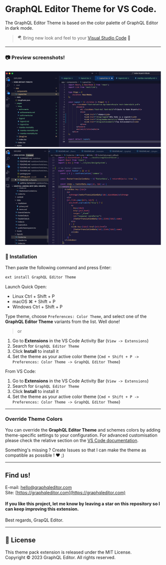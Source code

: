 # GraphQL Editor Theme for VS Code.
The GraphQL Editor Theme is based on the color palette of GraphQL Editor in dark mode.
> 🪂 Bring new look and feel to your [Visual Studio Code](https://code.visualstudio.com) 🤩

---
### 📷 Preview screenshots!
![TypeScript](./assets/screenshot.png)
![TypeScript](./assets/screenshot2.png)
---
### 🚀 Installation

Then paste the following command and press Enter:

```bash
ext install GraphQL Editor Theme
```
Launch Quick Open:

- Linux Ctrl + Shift + P
- macOS ⌘ + Shift + P
- Windows Ctrl + Shift + P

Type theme, choose `Preferences: Color Theme`, and select one of the **GraphQL Editor Theme** variants from the list. Well done!


> or

1. Go to **Extensions** in the VS Code Activity Bar (`View -> Extensions`)
2. Search for `GraphQL Editor Theme`
3. Click **Install** to install it
4. Set the theme as your active color theme (`Cmd + Shift + P -> Preferences: Color Theme -> GraphQL Editor Theme`)

From VS Code:

1. Go to **Extensions** in the VS Code Activity Bar (`View -> Extensions`)
2. Search for `GraphQL Editor Theme`
3. Click **Install** to install it
4. Set the theme as your active color theme (`Cmd + Shift + P -> Preferences: Color Theme -> GraphQL Editor Theme`)
---
### Override Theme Colors

You can override the **GraphQL Editor Theme** and schemes colors by adding theme-specific settings to your configuration. For advanced customisation please check the relative section on the [VS Code documentation](https://code.visualstudio.com/docs/getstarted/themes#_customizing-a-color-theme).

Something's missing ? Create Issues so that I can make the theme as compatible as possible ! ❤️ ;)

---
## Find us!

E-mail: [hello@graphqleditor.com](hello@graphqleditor.com 'Send an e-mail')\
Site: [https://graphqleditor.com](https://graphqleditor.com)  


#### If you like this project, let me know by leaving a star on this repository so I can keep improving this extension.

Best regards, GrapQL Editor.

---
## 📜 License

This theme pack extension is released under the MIT License.\
Copyright &copy; 2023 GraphQL Editor. All rights reserved.